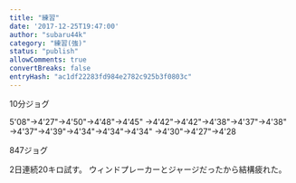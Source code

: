 ```yaml
---
title: "練習"
date: '2017-12-25T19:47:00'
author: "subaru44k"
category: "練習(強)"
status: "publish"
allowComments: true
convertBreaks: false
entryHash: "ac1df22283fd984e2782c925b3f0803c"
---
```

10分ジョグ

5'08"→4'27"→4'50"→4'48"→4'45"
→4'42"→4'42"→4'38"→4'37"→4'38"
→4'37"→4'39"→4'34"→4'34"→4'34"
→4'30"→4'27"→4'28

847ジョグ

2日連続20キロ試す。
ウィンドプレーカーとジャージだったから結構疲れた。
